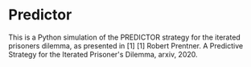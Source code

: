 # Predictor
This is a Python simulation of the PREDICTOR strategy for the iterated prisoners dilemma, as presented in [1]
[1] Robert Prentner. A Predictive Strategy for the Iterated Prisoner's Dilemma, arxiv, 2020.
